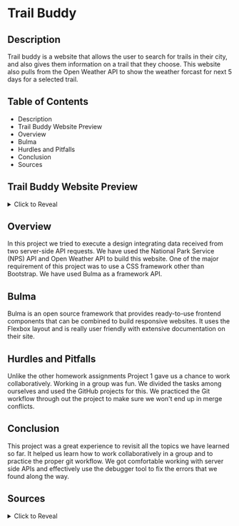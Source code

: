 # Trail Buddy

## Description
Trail buddy is a website that allows the user to search for trails in their city, and also gives them information on a trail that they choose. This website also pulls from the Open Weather API to show the weather forcast for next 5 days for a selected trail. 

## Table of Contents
* Description
* Trail Buddy Website Preview
* Overview 
* Bulma 
* Hurdles and Pitfalls 
* Conclusion
* Sources

## Trail Buddy Website Preview
<details>
<summary>Click to Reveal</summary>
[![Screenshot of Trail Buddy Website](/assets/images/screenshot.png)](https://jonathan6.github.io/Trail-Buddy/)
Click the preview to be redirected to the website!

</details>

## Overview
In this project we tried to execute a design integrating data received from two server-side API requests. We have used the National Park Service (NPS) API and Open Weather API to build this website. One of the major requirement of this project was to use a CSS framework other than Bootstrap. We have used Bulma as a framework API. 

## Bulma 
Bulma is an open source framework that provides ready-to-use frontend components that can be combined to build responsive websites. It uses the Flexbox layout and is really user friendly with extensive documentation on their site. 


## Hurdles and Pitfalls
Unlike the other homework assignments Project 1 gave us a chance to work collaboratively. Working in a group was fun. We divided the tasks among ourselves and used the GitHub projects for this. We practiced the Git workflow through out the project to make sure we won't end up in merge conflicts. 


## Conclusion
This project was a great experience to revisit all the topics we have learned so far. It helped us learn how to work collaboratively in a group and to practice the proper git workflow. We got comfortable working with server side APIs and effectively use the debugger tool to fix the errors that we found along the way. 



## Sources

<details>
<summary>Click to Reveal</summary>


Few Clouds image
Photo by <a href="https://unsplash.com/@ritambaishya?utm_source=unsplash&utm_medium=referral&utm_content=creditCopyText">Ritam Baishya</a> on <a href="https://unsplash.com/s/photos/clear-sky?utm_source=unsplash&utm_medium=referral&utm_content=creditCopyText">Unsplash</a>
  
Clear Sky image
Photo by <a href="https://unsplash.com/@andreilazarev?utm_source=unsplash&utm_medium=referral&utm_content=creditCopyText">Andrei Lazarev</a> on <a href="https://unsplash.com/s/photos/clear-sky?utm_source=unsplash&utm_medium=referral&utm_content=creditCopyText">Unsplash</a>

Scattered Clouds image
Photo by <a href="https://unsplash.com/@drew_hays?utm_source=unsplash&utm_medium=referral&utm_content=creditCopyText">Drew Hays</a> on <a href="https://unsplash.com/s/photos/slightly-cloudy?utm_source=unsplash&utm_medium=referral&utm_content=creditCopyText">Unsplash</a>
  

Broken Clouds image
Photo by <a href="https://unsplash.com/@bsimon?utm_source=unsplash&utm_medium=referral&utm_content=creditCopyText">Barry Simon</a> on <a href="https://unsplash.com/s/photos/overcast?utm_source=unsplash&utm_medium=referral&utm_content=creditCopyText">Unsplash</a>

Shower Rain image
Photo by <a href="https://unsplash.com/@mike?utm_source=unsplash&utm_medium=referral&utm_content=creditCopyText">Mike Kotsch</a> on <a href="https://unsplash.com/s/photos/rain?utm_source=unsplash&utm_medium=referral&utm_content=creditCopyText">Unsplash</a>

Rain image
Photo by <a href="https://unsplash.com/@argtone?utm_source=unsplash&utm_medium=referral&utm_content=creditCopyText">Alex Dukhanov</a> on <a href="https://unsplash.com/s/photos/rain?utm_source=unsplash&utm_medium=referral&utm_content=creditCopyText">Unsplash</a>
  
Thunderstorm image
Photo by <a href="https://unsplash.com/@eugenetriguba?utm_source=unsplash&utm_medium=referral&utm_content=creditCopyText">Eugene Triguba</a> on <a href="https://unsplash.com/s/photos/light-rain?utm_source=unsplash&utm_medium=referral&utm_content=creditCopyText">Unsplash</a>

Snow image
Photo by <a href="https://unsplash.com/@wyroq?utm_source=unsplash&utm_medium=referral&utm_content=creditCopyText">Kacper Szczechla</a> on <a href="https://unsplash.com/s/photos/snow?utm_source=unsplash&utm_medium=referral&utm_content=creditCopyText">Unsplash</a>

Snow image V2
Photo by <a href="https://unsplash.com/@stanleydai?utm_source=unsplash&utm_medium=referral&utm_content=creditCopyText">Stanley Dai</a> on <a href="https://unsplash.com/s/photos/snow?utm_source=unsplash&utm_medium=referral&utm_content=creditCopyText">Unsplash</a>

Mist image
Photo by <a href="https://unsplash.com/@davehoefler?utm_source=unsplash&utm_medium=referral&utm_content=creditCopyText">Dave Hoefler</a> on <a href="https://unsplash.com/s/photos/mist?utm_source=unsplash&utm_medium=referral&utm_content=creditCopyText">Unsplash</a>

Rain and Snow image
Photo by <a href="https://unsplash.com/@osmanrana?utm_source=unsplash&utm_medium=referral&utm_content=creditCopyText">Osman Rana</a> on <a href="https://unsplash.com/s/photos/rain-and-snow?utm_source=unsplash&utm_medium=referral&utm_content=creditCopyText">Unsplash</a>

Leaf image 
Photo by <a href="https://unsplash.com/@nahilnaseer?utm_source=unsplash&utm_medium=referral&utm_content=creditCopyText">Nahil Naseer</a> on <a href="https://unsplash.com/s/photos/pattern?utm_source=unsplash&utm_medium=referral&utm_content=creditCopyText">Unsplash</a>
  
Sticks image
Photo by <a href="https://unsplash.com/@thejmoore?utm_source=unsplash&utm_medium=referral&utm_content=creditCopyText">Jon Moore</a> on <a href="https://unsplash.com/s/photos/wood-planks?utm_source=unsplash&utm_medium=referral&utm_content=creditCopyText">Unsplash</a>
</details>  